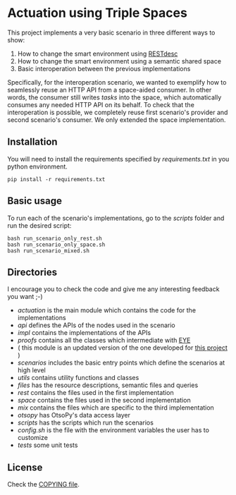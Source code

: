 Actuation using Triple Spaces
=============================

This project implements a very basic scenario in three different ways to show:

 1. How to change the smart environment using [RESTdesc](http://restdesc.org)
 1. How to change the smart environment using a semantic shared space
 1. Basic interoperation between the previous implementations


Specifically, for the interoperation scenario, we wanted to exemplify how to seamlessly reuse an HTTP API from a space-aided consumer.
In other words, the consumer still writes _tasks_ into the space, which automatically consumes any needed HTTP API on its behalf.
To check that the interoperation is possible, we completely reuse first scenario's provider and second scenario's consumer.
We only extended the space implementation.


Installation
------------

You will need to install the requirements specified by _requirements.txt_ in you python environment.

    pip install -r requirements.txt


Basic usage
-----------

To run each of the scenario's implementations, go to the _scripts_ folder and run the desired script:

    bash run_scenario_only_rest.sh
    bash run_scenario_only_space.sh
    bash run_scenario_mixed.sh


Directories
-----------

I encourage you to check the code and give me any interesting feedback you want ;-)

 * _actuation_ is the main module which contains the code for the implementations
  * _api_ defines the APIs of the nodes used in the scenario
  * _impl_ contains the implementations of the APIs
  * _proofs_ contains all the classes which intermediate with [EYE](http://eulersharp.sourceforge.net/)
   * ( this module is an updated version of the one developed for [this project](https://github.com/gomezgoiri/actuationInSpaceThroughRESTdesc) )
  * _scenarios_ includes the basic entry points which define the scenarios at high level
  * _utils_ contains utility functions and classes
 * _files_ has the resource descriptions, semantic files and queries
  * _rest_ contains the files used in the first implementation
  * _space_ contains the files used in the second implementation
  * _mix_ contains the files which are specific to the third implementation
 * _otsopy_ has OtsoPy's data access layer
 * _scripts_ has the scripts which run the scenarios
  * _config.sh_ is the file with the environment variables the user has to customize
 * _tests_ some unit tests


License
-------

Check the [COPYING file](https://github.com/gomezgoiri/actuationOnTripleSpace/blob/master/COPYING).

